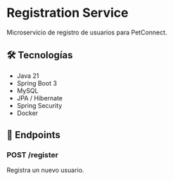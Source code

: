 # Registration Service

Microservicio de registro de usuarios para PetConnect.

## 🛠 Tecnologías

- Java 21
- Spring Boot 3
- MySQL
- JPA / Hibernate
- Spring Security
- Docker

## 🚀 Endpoints

### POST /register
Registra un nuevo usuario.
```json
